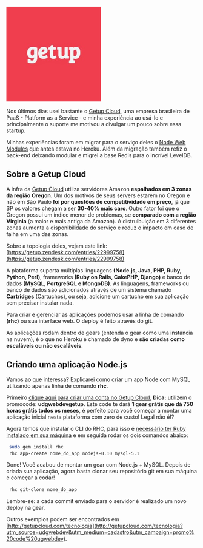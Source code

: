 [![Getup Cloud](images/getup-cloud.jpg "Getup Cloud")](http://getupcloud.com/?utm_source=udgwebdev&utm_medium=cadastro&utm_campaign=promo%20code%20ugwebdev "Getup Cloud") 

Nos últimos dias usei bastante o [Getup Cloud](http://getupcloud.com/?utm_source=udgwebdev&utm_medium=cadastro&utm_campaign=promo%20code%20ugwebdev "Getup Cloud"), uma empresa brasileira de PaaS - Platform as a Service - e minha experiência ao usá-lo e principalmente o suporte me motivou a divulgar um pouco sobre essa startup.

Minhas experiências foram em migrar para o serviço deles o [Node Web Modules](http://nodewebmodules-webapp.getup.io) que antes estava no Heroku. Além da migração também refiz o back-end deixando modular e migrei a base Redis para o incrível LevelDB.

## Sobre a Getup Cloud

A infra da [Getup Cloud](http://getupcloud.com/?utm_source=udgwebdev&utm_medium=cadastro&utm_campaign=promo%20code%20ugwebdev "Getup Cloud") utiliza servidores Amazon **espalhados em 3 zonas da região Oregon**. Um dos motivos de seus servers estarem no Oregon e não em São Paulo **foi por questões de competitividade em preço**, já que SP os valores chegam a ser **30-40% mais caro**. Outro fator foi que o Oregon possui um índice menor de problemas, se **comparado com a região Virginia** (a maior e mais antiga da Amazon). A distruibuição em 3 diferentes zonas aumenta a disponibilidade do serviço e reduz o impacto em caso de falha em uma das zonas.

Sobre a topologia deles, vejam este link: [https://getup.zendesk.com/entries/22999758](https://getup.zendesk.com/entries/22999758)

A plataforma suporta múltiplas linguagens **(Node.js, Java, PHP, Ruby, Python, Perl)**, frameworks **(Ruby on Rails, CakePHP, Django)** e banco de dados **(MySQL, PortgreSQL e MongoDB)**. As linguagens, frameworks ou banco de dados são adicionados através de um sistema chamado **Cartridges** (Cartuchos), ou seja, adicione um cartucho em sua aplicação sem precisar instalar nada.

Para criar e gerenciar as aplicações podemos usar a linha de comando **(rhc)** ou sua interface web. O deploy é feito através do git.

As aplicações rodam dentro de gears (entenda o gear como uma instância na nuvem), é o que no Heroku é chamado de dyno e **são criadas como escaláveis ou não escaláveis**.

## Criando uma aplicação Node.js

Vamos ao que interessa? Explicarei como criar um app Node com MySQL utilizando apenas linha de comando **rhc**.

Primeiro [clique aqui para criar uma conta no Getup Cloud.](http://getupcloud.com/tecnologia/#/sign-up?utm_source=udgwebdev&utm_medium=cadastro&utm_campaign=promo%20code%20ugwebdev "clique aqui para criar uma conta no Getup Cloud")
**Dica:** utilizem o promocode: **udgwebdevgetup**. Este code te dará **1 gear grátis que dá 750 horas grátis todos os meses**, é perfeito para você começar a montar uma aplicação inicial nesta plataforma com zero de custo! Legal não é!?

Agora temos que instalar o CLI do RHC, para isso é [necessário ter Ruby instalado em sua máquina](https://www.ruby-lang.org/en/downloads "Clique aqui para baixar a linguagem Ruby!") e em seguida rodar os dois comandos abaixo:

``` bash
 sudo gem install rhc
 rhc app-create nome_do_app nodejs-0.10 mysql-5.1
``` 

Done! Você acabou de montar um gear com Node.js + MySQL.
Depois de criada sua aplicação, agora basta clonar seu repositório git em sua máquina e começar a codar!

``` bash
 rhc git-clone nome_do_app
``` 

Lembre-se: a cada commit enviado para o servidor é realizado um novo deploy na gear.

Outros exemplos podem ser encontrados em [http://getupcloud.com/tecnologia](http://getupcloud.com/tecnologia?utm_source=udgwebdev&utm_medium=cadastro&utm_campaign=promo%20code%20ugwebdev).